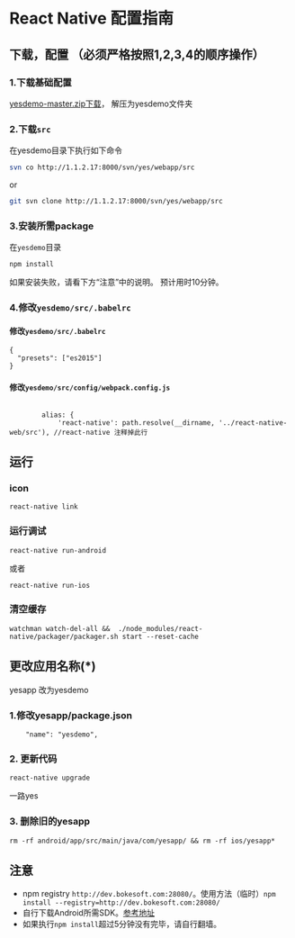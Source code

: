 # React Native 配置指南

## 下载，配置 （必须严格按照1,2,3,4的顺序操作）

### 1.下载基础配置

[yesdemo-master.zip下载](https://github.com/zhouzhongyuan/yesdemo/archive/master.zip)，
解压为yesdemo文件夹

### 2.下载`src`

在yesdemo目录下执行如下命令
```bash
svn co http://1.1.2.17:8000/svn/yes/webapp/src
```
or
```bash
git svn clone http://1.1.2.17:8000/svn/yes/webapp/src
```


### 3.安装所需package
在`yesdemo`目录
```
npm install
```
如果安装失败，请看下方“注意”中的说明。
预计用时10分钟。

### 4.修改`yesdemo/src/.babelrc`

#### 修改`yesdemo/src/.babelrc`
```
{
  "presets": ["es2015"]
}
```

#### 修改`yesdemo/src/config/webpack.config.js`
```

        alias: {
            'react-native': path.resolve(__dirname, '../react-native-web/src'), //react-native 注释掉此行
```

## 运行

### icon

```
react-native link
```

### 运行调试
```
react-native run-android
```
或者
```
react-native run-ios
```
### 清空缓存
```
watchman watch-del-all &&  ./node_modules/react-native/packager/packager.sh start --reset-cache

```
## 更改应用名称(*)
yesapp 改为yesdemo
### 1.修改yesapp/package.json
```
	"name": "yesdemo",
```
### 2. 更新代码
```
react-native upgrade
```
一路yes

### 3. 删除旧的yesapp

```
rm -rf android/app/src/main/java/com/yesapp/ && rm -rf ios/yesapp*
```
## 注意
- npm registry `http://dev.bokesoft.com:28080/`。使用方法（临时）`npm install --registry=http://dev.bokesoft.com:28080/`
- 自行下载Android所需SDK。[参考地址](http://www.android-studio.org/)
- 如果执行`npm install`超过5分钟没有完毕，请自行翻墙。
